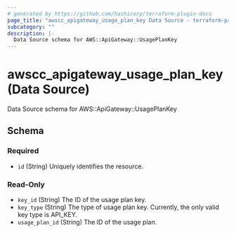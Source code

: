 ```yaml
---
# generated by https://github.com/hashicorp/terraform-plugin-docs
page_title: "awscc_apigateway_usage_plan_key Data Source - terraform-provider-awscc"
subcategory: ""
description: |-
  Data Source schema for AWS::ApiGateway::UsagePlanKey
---
```


# awscc_apigateway_usage_plan_key (Data Source)

Data Source schema for AWS::ApiGateway::UsagePlanKey



<!-- schema generated by tfplugindocs -->
## Schema

### Required

- `id` (String) Uniquely identifies the resource.

### Read-Only

- `key_id` (String) The ID of the usage plan key.
- `key_type` (String) The type of usage plan key. Currently, the only valid key type is API_KEY.
- `usage_plan_id` (String) The ID of the usage plan.


